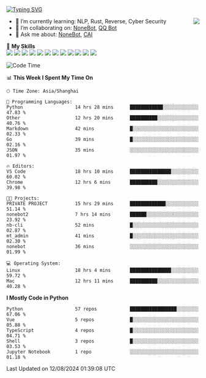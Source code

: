 [![Typing SVG](https://readme-typing-svg.herokuapp.com?size=25&duration=2500&color=8C43EA&vCenter=true&width=200&height=40&lines=Hi+there+%F0%9F%91%8B%F0%9F%8F%BB;I'm+yanyongyu)](https://git.io/typing-svg)

<a href="#">
  <img align="right" src="https://github-readme-stats.vercel.app/api?username=yanyongyu&count_private=true&show_icons=true&bg_color=15,f2f7fd,E0EAFC" />
</a>

- 🌱 I’m currently learning: NLP, Rust, Reverse, Cyber Security
- 👯 I’m collaborating on: [NoneBot](https://github.com/nonebot), [QQ Bot](https://github.com/Mrs4s/go-cqhttp)
- 💬 Ask me about: [NoneBot](https://github.com/nonebot), [CAI](https://github.com/cscs181/CAI)

🌟 **My Skills**  
![](https://img.shields.io/badge/-Python-3e74a2?style=flat-square&logo=Python&logoColor=fff)
![](https://img.shields.io/badge/-TypeScript-3178C6?style=flat-square&logo=TypeScript&logoColor=fff)
![](https://img.shields.io/badge/-Vue-4fc08d?style=flat-square&logo=Vue.js&logoColor=fff)
![](https://img.shields.io/badge/-React-2d98ce?style=flat-square&logo=React&logoColor=fff)
![](https://img.shields.io/badge/-FastAPI-009688?style=flat-square&logo=FastAPI&logoColor=fff)
![](https://img.shields.io/badge/-Linux-000000?style=flat-square&logo=Linux&logoColor=fff)
![](https://img.shields.io/badge/-Docker-2496ED?style=flat-square&logo=Docker&logoColor=fff)
![](https://img.shields.io/badge/-Kubernetes-326CE5?style=flat-square&logo=Kubernetes&logoColor=fff)
![](https://img.shields.io/badge/-GitHub%20Actions-2088FF?style=flat-square&logo=GitHubActions&logoColor=fff)
![](https://img.shields.io/badge/-PostgreSQL-4169E1?style=flat-square&logo=PostgreSQL&logoColor=fff)
![](https://img.shields.io/badge/-Redis-DC382D?style=flat-square&logo=Redis&logoColor=fff)
![](https://img.shields.io/badge/-MongoDB-47A248?style=flat-square&logo=MongoDB&logoColor=fff)

<!--START_SECTION:waka-->
![Code Time](http://img.shields.io/badge/Code%20Time-6%2C511%20hrs%2048%20mins-blue)

📊 **This Week I Spent My Time On** 

```text
🕑︎ Time Zone: Asia/Shanghai

💬 Programming Languages: 
Python                   14 hrs 28 mins      ████████████░░░░░░░░░░░░░   47.83 % 
Other                    12 hrs 20 mins      ██████████░░░░░░░░░░░░░░░   40.76 % 
Markdown                 42 mins             █░░░░░░░░░░░░░░░░░░░░░░░░   02.33 % 
Go                       39 mins             █░░░░░░░░░░░░░░░░░░░░░░░░   02.16 % 
JSON                     35 mins             ░░░░░░░░░░░░░░░░░░░░░░░░░   01.97 % 

🔥 Editors: 
VS Code                  18 hrs 10 mins      ███████████████░░░░░░░░░░   60.02 % 
Chrome                   12 hrs 6 mins       ██████████░░░░░░░░░░░░░░░   39.98 % 

🐱‍💻 Projects: 
PRIVATE PROJECT          15 hrs 29 mins      █████████████░░░░░░░░░░░░   51.14 % 
nonebot2                 7 hrs 14 mins       ██████░░░░░░░░░░░░░░░░░░░   23.92 % 
nb-cli                   52 mins             █░░░░░░░░░░░░░░░░░░░░░░░░   02.87 % 
mt_admin                 41 mins             █░░░░░░░░░░░░░░░░░░░░░░░░   02.30 % 
nonebot                  36 mins             ░░░░░░░░░░░░░░░░░░░░░░░░░   01.99 % 

💻 Operating System: 
Linux                    18 hrs 4 mins       ███████████████░░░░░░░░░░   59.72 % 
Mac                      12 hrs 11 mins      ██████████░░░░░░░░░░░░░░░   40.28 % 
```

**I Mostly Code in Python** 

```text
Python                   57 repos            █████████████████░░░░░░░░   67.06 % 
Vue                      5 repos             █░░░░░░░░░░░░░░░░░░░░░░░░   05.88 % 
TypeScript               4 repos             █░░░░░░░░░░░░░░░░░░░░░░░░   04.71 % 
Shell                    3 repos             █░░░░░░░░░░░░░░░░░░░░░░░░   03.53 % 
Jupyter Notebook         1 repo              ░░░░░░░░░░░░░░░░░░░░░░░░░   01.18 % 
```




 Last Updated on 12/08/2024 01:39:08 UTC
<!--END_SECTION:waka-->
